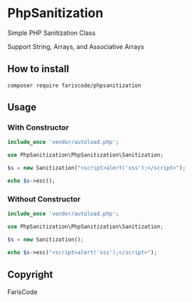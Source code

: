 # PhpSanitization
Simple PHP Sanitization Class

Support String, Arrays, and Associative Arrays

## How to install

```
composer require fariscode/phpsanitization
```

## Usage

### With Constructor
```php
include_once 'vendor/autoload.php';

use PhpSanitization\PhpSanitization\Sanitization;

$s = new Sanitization("<script>alert('xss');</script>");

echo $s->esc();
```

### Without Constructor
```php
include_once 'vendor/autoload.php';

use PhpSanitization\PhpSanitization\Sanitization;

$s = new Sanitization();

echo $s->esc("<script>alert('xss');</script>");
```

## Copyright

FarisCode
